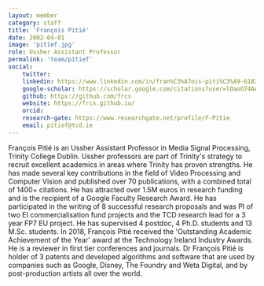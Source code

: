 ```yaml
---
layout: member
category: staff
title: 'François Pitié'
date: 2002-04-01
image: 'pitief.jpg'
role: Ussher Assistant Professor
permalink: 'team/pitief'
social:
    twitter: 
    linkedin: https://www.linkedin.com/in/fran%C3%A7ois-piti%C3%A9-6182718b/
    google-scholar: https://scholar.google.com/citations?user=lOaoO74AAAAJ&hl=en
    github: https://github.com/frcs
    website: https://frcs.github.io/
    orcid:
    research-gate: https://www.researchgate.net/profile/F-Pitie
    email: pitief@tcd.ie
---
```


François Pitié is an Ussher Assistant Professor in Media Signal Processing,
Trinity College Dublin. Ussher professors are part of Trinity's strategy to
recruit excellent academics in areas where Trinity has proven strengths. He has
made several key contributions in the field of Video Processing and Computer
Vision and published over 70 publications, with a combined total of 1400+
citations. He has attracted over 1.5M euros in research funding and is the
recipient of a Google Faculty Research Award. He has participated in the writing
of 8 successful research proposals and was PI of two EI commercialisation fund
projects and the TCD research lead for a 3 year FP7 EU project. He has
supervised 4 postdoc, 4 Ph.D. students and 13 M.Sc. students. In 2018, François
Pitié received the 'Outstanding Academic Achievement of the Year' award at the
Technology Ireland Industry Awards. He is a reviewer in first tier conferences
and journals. Dr François Pitié is holder of 3 patents and developed algorithms
and software that are used by companies such as Google, Disney, The Foundry and
Weta Digital, and by post-production artists all over the world.


